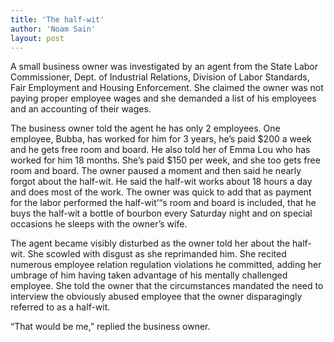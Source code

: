 ```yaml
---
title: 'The half-wit'
author: 'Noam Sain'
layout: post
---
```


A small business owner was investigated by an agent from the State Labor Commissioner, Dept. of Industrial Relations, Division of Labor Standards, Fair Employment and Housing Enforcement. She claimed the owner was not paying proper employee wages and she demanded a list of his employees and an accounting of their wages.

The business owner told the agent he has only 2 employees. One employee, Bubba, has worked for him for 3 years, he’s paid $200 a week and he gets free room and board. He also told her of Emma Lou who has worked for him 18 months. She’s paid $150 per week, and she too gets free room and board. The owner paused a moment and then said he nearly forgot about the half-wit. He said the half-wit works about 18 hours a day and does most of the work. The owner was quick to add that as payment for the labor performed the half-wit’“s room and board is included, that he buys the half-wit a bottle of bourbon every Saturday night and on special occasions he sleeps with the owner’s wife.

The agent became visibly disturbed as the owner told her about the half-wit. She scowled with disgust as she reprimanded him. She recited numerous employee relation regulation violations he committed, adding her umbrage of him having taken advantage of his mentally challenged employee. She told the owner that the circumstances mandated the need to interview the obviously abused employee that the owner disparagingly referred to as a half-wit.

“That would be me,” replied the business owner.